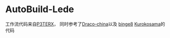 # AutoBuild-Lede
工作流代码来自[P3TERX](https://github.com/P3TERX/Actions-OpenWrt)，
同时参考了[Draco-china](https://github.com/Draco-china/OpenWrt-Actions-LeanAndSnapshot)以及 [binge8](https://github.com/binge8/op) [Kurokosama](https://github.com/Kurokosama)的代码

